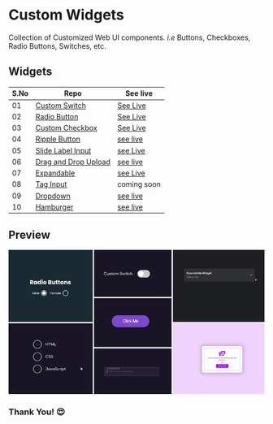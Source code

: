 # Custom Widgets

Collection of Customized Web UI components. _i.e_ Buttons, Checkboxes, Radio Buttons, Switches, etc.

## Widgets

| S.No | Repo                               | See live                   |
| ---- | ---------------------------------- | -------------------------- |
| 01   | [Custom Switch][switch]            | [See Live][switch-live]    |
| 02   | [Radio Button][radio]              | [See Live][radio-live]     |
| 03   | [Custom Checkbox][checkbox]        | [See Live][checkbox-live]  |
| 04   | [Ripple Button][ripple-btn]        | [see live][ripple-live]    |
| 05   | [Slide Label Input][slide-input]   | [see Live][slide-i-live]   |
| 06   | [Drag and Drop Upload][dnd-upload] | [see live][dnd-live]       |
| 07   | [Expandable][expandable]           | [see Live][expd-live]      |
| 08   | [Tag Input][tag-input]             | coming soon                |
| 09   | [Dropdown][dropdown]               | [see live][dropdown-live]  |
| 10   | [Hamburger][hamburger]             | [see live][hamburger-live] |

## **Preview**

<img src=".github/assets/preview.gif" alt="preview" width="2000" />

### **Thank You!** 😍

[switch]: https://github.com/hicodersofficial/custom-html-css-js-widgets/tree/main/switch
[switch-live]: https://codepen.io/hicoders/pen/GRyVjVy
[radio]: https://github.com/hicodersofficial/custom-html-css-js-widgets/tree/main/radio
[radio-live]: https://codepen.io/hicoders/pen/QWQLara
[checkbox]: https://github.com/hicodersofficial/custom-html-css-js-widgets/tree/main/checkbox
[checkbox-live]: https://codepen.io/hicoders/pen/MWQWrPG
[ripple-btn]: https://github.com/hicodersofficial/custom-html-css-js-widgets/tree/main/ripple-button
[ripple-live]: https://codepen.io/hicoders/pen/MWQKPOo
[slide-input]: https://github.com/hicodersofficial/custom-html-css-js-widgets/tree/main/slide-label-input
[slide-i-live]: https://codepen.io/hicoders/pen/xxYbyRN
[dnd-upload]: https://github.com/hicodersofficial/custom-html-css-js-widgets/tree/main/drag-and-drop-upload
[dnd-live]: https://codepen.io/hicoders/pen/oNEYXZZ
[expandable]: https://github.com/hicodersofficial/custom-html-css-js-widgets/tree/main/expandable
[expd-live]: https://codepen.io/hicoders/pen/bGLVQpY
[tag-input]: https://github.com/hicodersofficial/custom-html-css-js-widgets/tree/main/tag-input-field
[dropdown]: https://github.com/hicodersofficial/custom-html-css-js-widgets/tree/main/dropdown
[dropdown-live]: https://codepen.io/hicoders/pen/OJQpbjj
[hamburger]: https://github.com/hicodersofficial/custom-html-css-js-widgets/tree/main/hamburger
[hamburger-live]: https://codepen.io/hicoders/pen/PoQmBJR
